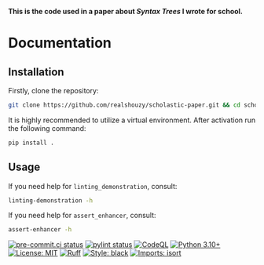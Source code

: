 **This is the code used in a paper about *Syntax Trees* I wrote for school.**

# Documentation

## Installation

Firstly, clone the repository:

```bash
git clone https://github.com/realshouzy/scholastic-paper.git && cd scholastic-paper
```

It is highly recommended to utilize a virtual environment. After activation run the following command:

```bash
pip install .
```

## Usage

If you need help for ``linting_demonstration``, consult:

```bash
linting-demonstration -h
```

If you need help for ``assert_enhancer``, consult:

```bash
assert-enhancer -h
```

[![pre-commit.ci status](https://results.pre-commit.ci/badge/github/realshouzy/scholastic-paper/main.svg)](https://results.pre-commit.ci/latest/github/realshouzy/scholastic-paper/main)
[![pylint status](https://github.com/realshouzy/scholastic-paper/actions/workflows/pylint.yaml/badge.svg)](https://github.com/realshouzy/scholastic-paper/actions/workflows/pylint.yaml)
[![CodeQL](https://github.com/realshouzy/scholastic-paper/actions/workflows/codeql.yaml/badge.svg)](https://github.com/realshouzy/scholastic-paper/actions/workflows/codeql.yaml)
[![Python 3.10+](https://img.shields.io/badge/python-3.10%20|%203.11-blue.svg)](https://www.python.org/downloads)
[![License: MIT](https://img.shields.io/badge/License-MIT-yellow.svg)](https://github.com/realshouzy/auto-file-sorter/blob/main/LICENSE)
[![Ruff](https://img.shields.io/endpoint?url=https://raw.githubusercontent.com/astral-sh/ruff/main/assets/badge/v2.json)](https://github.com/astral-sh/ruff)
[![Style: black](https://img.shields.io/badge/code%20style-black-000000.svg)](https://github.com/psf/black)
[![Imports: isort](https://img.shields.io/badge/%20imports-isort-%231674b1?style=flat&labelColor=ef8336)](https://pycqa.github.io/isort/)
